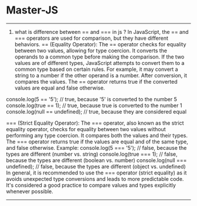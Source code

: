 # Master-JS

---

1. what is difference between == and === in js ?
   In JavaScript, the == and === operators are used for comparison, but they have different behaviors.
   == (Equality Operator):
   The == operator checks for equality between two values, allowing for type coercion.
   It converts the operands to a common type before making the comparison.
   If the two values are of different types, JavaScript attempts to convert them to a common type
   based on certain rules. For example, it may convert a string to a number if the other operand is a number.
   After conversion, it compares the values. The == operator returns true if the converted values are equal
   and false otherwise.

console.log(5 == '5'); // true, because '5' is converted to the number 5
console.log(true == 1); // true, because true is converted to the number 1
console.log(null == undefined); // true, because they are considered equal

=== (Strict Equality Operator):
The === operator, also known as the strict equality operator, checks for equality between
two values without performing any type coercion. It compares both the values and their types.
The === operator returns true if the values are equal and of the same type, and false otherwise.
Example:
console.log(5 === '5'); // false, because the types are different (number vs. string)
console.log(true === 1); // false, because the types are different (boolean vs. number)
console.log(null === undefined); // false, because the types are different (object vs. undefined)
In general, it is recommended to use the === operator (strict equality) as it avoids unexpected type conversions
and leads to more predictable code. It's considered a good practice to compare values and types explicitly
whenever possible.

---
